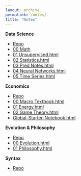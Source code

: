 ```yaml
---
layout: archive
permalink: /notes/
title: "Notes"
---
```



**Data Science**
- [Repo](https://github.com/SamMusch/00-Data-Science)
- [00 Math](https://htmlpreview.github.io/?https://github.com/SamMusch/00-Data-Science/blob/main/00%20Math.html)
- [01 Unsupervised.html](https://htmlpreview.github.io/?https://github.com/SamMusch/00-Data-Science/blob/main/01%20Unsupervised.html)
- [02 Statistics.html](https://htmlpreview.github.io/?https://github.com/SamMusch/00-Data-Science/blob/main/02%20Statistics.html)
- [03 Pred Notes.html](https://htmlpreview.github.io/?https://github.com/SamMusch/00-Data-Science/blob/main/03%20Pred%20Notes.html)
- [04 Neural Networks.html](https://htmlpreview.github.io/?https://github.com/SamMusch/00-Data-Science/blob/main/04%20Neural%20Networks.html)
- [05 Time Series.html](https://htmlpreview.github.io/?https://github.com/SamMusch/00-Data-Science/blob/main/05%20Time%20Series.html)


**Economics**
- [Repo](https://github.com/SamMusch/01-Economics)
- [00 Macro Textbook.html](https://htmlpreview.github.io/?https://github.com/SamMusch/01-Economics/blob/main/00%20Macro%20Textbook.html)
- [01 Energy.html](https://htmlpreview.github.io/?https://github.com/SamMusch/01-Economics/blob/main/01%20Energy.html)
- [02 Game Theory.html](https://htmlpreview.github.io/?https://github.com/SamMusch/01-Economics/blob/main/02%20Game%20Theory.html)
- [Global-Starter-Notebook.html](https://htmlpreview.github.io/?https://github.com/SamMusch/01-Economics/blob/main/Global-Notebook.html)


**Evolution & Philosophy**
- [Repo](https://htmlpreview.github.io/?https://github.com/SamMusch/03-Evolution-Philosophy)
- [00 Evolution.html](https://htmlpreview.github.io/?https://github.com/SamMusch/03-Evolution-Philosophy/blob/main/00%20Evolution.html)
- [01 Philosophy.html](https://htmlpreview.github.io/?https://github.com/SamMusch/03-Evolution-Philosophy/blob/main/01%20Philosophy.html)


**Syntax**
- [Repo](https://github.com/SamMusch/Syntax)